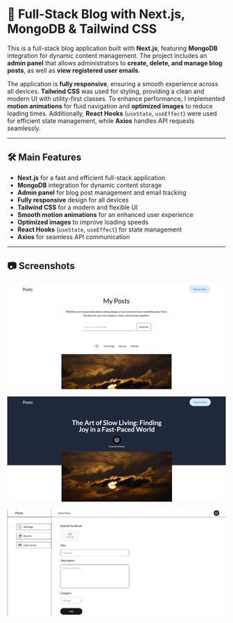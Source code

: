# **📝 Full-Stack Blog with Next.js, MongoDB & Tailwind CSS**  

This is a full-stack blog application built with **Next.js**, featuring **MongoDB** integration for dynamic content management. The project includes an **admin panel** that allows administrators to **create, delete, and manage blog posts**, as well as **view registered user emails**.  

The application is **fully responsive**, ensuring a smooth experience across all devices. **Tailwind CSS** was used for styling, providing a clean and modern UI with utility-first classes. To enhance performance, I implemented **motion animations** for fluid navigation and **optimized images** to reduce loading times. Additionally, **React Hooks** (`useState`, `useEffect`) were used for efficient state management, while **Axios** handles API requests seamlessly.  

---

## **🛠️ Main Features**  

- **Next.js** for a fast and efficient full-stack application  
- **MongoDB** integration for dynamic content storage  
- **Admin panel** for blog post management and email tracking  
- **Fully responsive** design for all devices  
- **Tailwind CSS** for a modern and flexible UI  
- **Smooth motion animations** for an enhanced user experience  
- **Optimized images** to improve loading speeds  
- **React Hooks** (`useState`, `useEffect`) for state management  
- **Axios** for seamless API communication  

---

## **📷 Screenshots**  
![Screenshot](./screenshot/img1.png)

![Screenshot](./screenshot/img2.PNG)

![Screenshot](./screenshot/img3.PNG)
